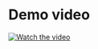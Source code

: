 # Demo video
[![Watch the video](https://img.youtube.com/vi/Tiydr7d9E0w/maxresdefault.jpg)](https://youtu.be/Tiydr7d9E0w)
